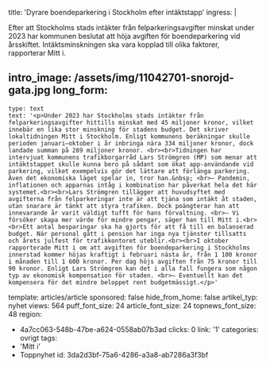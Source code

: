 title: 'Dyrare boendeparkering i Stockholm efter intäktstapp'
ingress: |
  <p>Efter att Stockholms stads intäkter från felparkeringsavgifter minskat under 2023 har kommunen beslutat att höja avgiften för boendeparkering vid årsskiftet. Intäktsminskningen ska vara kopplad till olika faktorer, rapporterar Mitt i.
  </p>
  
intro_image: /assets/img/11042701-snorojd-gata.jpg
long_form:
  -
    type: text
    text: '<p>Under 2023 har Stockholms stads intäkter från felparkeringsavgifter hittills minskat med 45 miljoner kronor, vilket innebär en lika stor minskning för stadens budget. Det skriver lokaltidningen Mitt i Stockholm. Enligt kommunens beräkningar skulle perioden januari–oktober i år inbringa nära 334 miljoner kronor, dock landade summan på 289 miljoner kronor. <br><br>Tidningen har intervjuat kommunens trafikborgarråd Lars Strömgren (MP) som menar att intäktstappet skulle kunna bero på sådant som ökat app-användande vid parkering, vilket exempelvis gör det lättare att förlänga parkering. Även det ekonomiska läget spelar in, tror han.&nbsp; <br>– Pandemin, inflationen och apparnas intåg i kombination har påverkat hela det här systemet.<br><br>Lars Strömgren tillägger att huvudsyftet med avgifterna från felparkeringar inte är att tjäna som intäkt åt staden, utan snarare är tänkt att styra trafiken. Dock poängterar han att innevarande år varit väldigt tufft för hans förvaltning. <br>– Vi försöker skapa mer värde för mindre pengar, säger han till Mitt i.<br><br>Ett antal besparingar ska ha gjorts för att få till en balanserad budget. När personal gått i pension har inga nya tjänster tillsatts och årets julfest för trafikkontoret uteblir.<br><br>I oktober rapporterade Mitt i om att avgiften för boendeparkering i Stockholms innerstad kommer höjas kraftigt i februari nästa år, från 1 100 kronor i månaden till 1 600 kronor. Per dag höjs avgiften från 75 kronor till 90 kronor. Enligt Lars Strömgren kan det i alla fall fungera som någon typ av ekonomisk kompensation för staden. <br>– Eventuellt kan det kompensera för det mindre beloppet rent budgetmässigt.</p>'
template: articles/article
sponsored: false
hide_from_home: false
artikel_typ: nyhet
views: 564
puff_font_size: 24
article_font_size: 24
topnews_font_size: 48
region:
  - 4a7cc063-548b-47be-a624-0558ab07b3ad
clicks: 0
link: '1'
categories: ovrigt
tags:
  - 'Mitt i'
  - Toppnyhet
id: 3da2d3bf-75a6-4286-a3a8-ab7286a3f3bf
